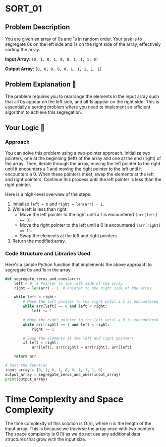 # SORT_01

## Problem Description
You are given an array of 0s and 1s in random order. Your task is to segregate 0s on the left side and 1s on the right side of the array, effectively sorting the array.

**Input Array**: `[0, 1, 0, 1, 0, 0, 1, 1, 1, 0]`

**Output Array**: `[0, 0, 0, 0, 0, 1, 1, 1, 1, 1]`

## Problem Explanation 🚀
The problem requires you to rearrange the elements in the input array such that all 0s appear on the left side, and all 1s appear on the right side. This is essentially a sorting problem where you need to implement an efficient algorithm to achieve this segregation.

## Your Logic 🤯
### Approach
You can solve this problem using a two-pointer approach. Initialize two pointers, one at the beginning (left) of the array and one at the end (right) of the array. Then, iterate through the array, moving the left pointer to the right until it encounters a 1 and moving the right pointer to the left until it encounters a 0. When these pointers meet, swap the elements at the left and right pointers. Continue this process until the left pointer is less than the right pointer.

Here is a high-level overview of the steps:
1. Initialize `left = 0` and `right = len(arr) - 1`.
2. While left is less than right:
   - Move the left pointer to the right until a 1 is encountered `(arr[left] == 0)`.
   - Move the right pointer to the left until a 0 is encountered `(arr[right] == 1)`.
   - Swap the elements at the left and right pointers.
3. Return the modified array.

### Code Structure and Libraries Used
Here's a simple Python function that implements the above approach to segregate 0s and 1s in the array.

```python
def segregate_zeros_and_ones(arr):
    left = 0  # Pointer to the left side of the array
    right = len(arr) - 1  # Pointer to the right side of the array

    while left < right:
        # Move the left pointer to the right until a 1 is encountered
        while arr[left] == 0 and left < right:
            left += 1

        # Move the right pointer to the left until a 0 is encountered
        while arr[right] == 1 and left < right:
            right -= 1

        # Swap the elements at the left and right pointers
        if left < right:
            arr[left], arr[right] = arr[right], arr[left]

    return arr

# Test the function
input_array = [0, 1, 0, 1, 0, 0, 1, 1, 1, 0]
output_array = segregate_zeros_and_ones(input_array)
print(output_array)
```
# Time Complexity and Space Complexity
The time complexity of this solution is O(n), where n is the length of the input array. This is because we traverse the array once with two pointers.
The space complexity is O(1) as we do not use any additional data structures that grow with the input size.
